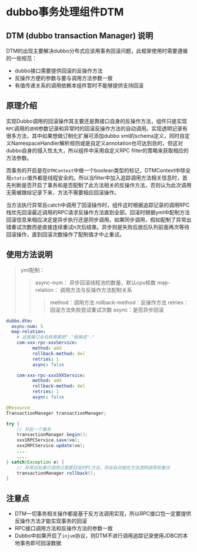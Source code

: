 dubbo事务处理组件DTM
===

## DTM (dubbo transaction Manager) 说明

DTM的出现主要解决dubbo分布式应该用事务回滚问题，此框架使用时需要遵循的一些规范：

- dubbo接口需要提供回滚的反操作方法
- 反操作方便的参数与要与调用方法参数一致
- 有值传递关系的调用依赖本组件暂时不能够提供支持回滚


## 原理介绍
  实现Dubbo调用的回滚操作其主要还是靠接口自身的反操作方法，组件只是实现`RPC`调用的`透明`参数记录和异常时的回滚反操作方法的自动调用。实现透明记录有很多方法，其中如果想做订制化扩展可添加dubbo xml的schema定义，同时自定义NamespaceHandler解析规则或是自定义annotation也可达到目的，但这对dubbo自身的侵入性太大，所以组件中采用自定义RPC filter的策略来获取相应的方法参数。
  
  而事务的开启是在`DTMContext`中做一个boolean类型的标记，DTMContext中除全局`static`值外都是线程安全的。所以当filter中加入追踪调用方法相关信息时，首先判断是否开启了事务和是否配制了此方法相关的反操作方法，否则认为此次调用无需被跟综记录下来，方法不需要相应回滚操作。
  
  当方法执行异常且catch中调用了回滚操作时，组件这时根据追踪记录的调用RPC栈优先回滚最近调用的RPC请求反操作方法直到全部。回滚时根据yml中配制方法回滚信息来相应决定是异步执行还是同步调用。如果同步调用，假如配制了异常出错重试次数而是直接连续重试n次后结束。异步则是失败后放后队列前面再次等待回滚操作，直到回滚次数操作了配制值才中止重试。
  
## 使用方法说明

> yml配制：
>> async-num： 异步回滚线程池的数量，默认cpu核数
   map-relation： 调用方法与反操作方法配制关系
>>> method：调用方法 
    rollback-method：反操作方法 
    retries：回滚方法失败尝试重试次数 
    async：是否异步回滚

``` yml
dubbo.dtm:
  async-num: 5
  map-relation:
    # 这里接口全名称需要把"."替换成"-"
    com-xxx-rpc-xxxService:
          method: add
          rollback-method: del
          retries: 1
          async: false

    com-xxx-rpc-xxxSXXService:
          method: add
          rollback-method: del
          retries: 1
          async: false
```


``` java
@Resource
TransactionManager transactionManager;

try {
    // 开启一个事务
    transactionManager.begin();
    xxx1RPCService.save(vo);
    xxx2RPCService.update(vo);
    ....
    ....
} catch(Exception e) {
    // 异常后如果已调用过需要回滚的PC方法，则会自动做反方法透明调用和重试
    transactionManager.rollback();
}

``` 

## 注意点
- DTM一切事务相关操作都是基于反方法调用实现，所以RPC接口包一定要提供反操作方法才能实现事务的回滚
- RPC接口调用方法和反操作方法的参数一致
- Dubbo中如果开启了`injvm`协议，则DTM不进行调用追踪记录使用JDBC的本地事务即可回滚数据